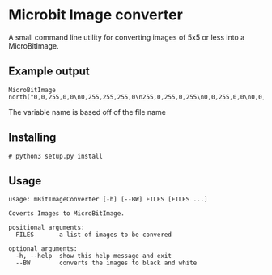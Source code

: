 Microbit Image converter
===

A small command line utility for converting images of 5x5 or less into a MicroBitImage.

## Example output

```
MicroBitImage north("0,0,255,0,0\n0,255,255,255,0\n255,0,255,0,255\n0,0,255,0,0\n0,0,255,0,0\n");
```

The variable name is based off of the file name

## Installing

```
# python3 setup.py install
```

## Usage


```
usage: mBitImageConverter [-h] [--BW] FILES [FILES ...]

Coverts Images to MicroBitImage.

positional arguments:
  FILES       a list of images to be convered

optional arguments:
  -h, --help  show this help message and exit
  --BW        converts the images to black and white
```